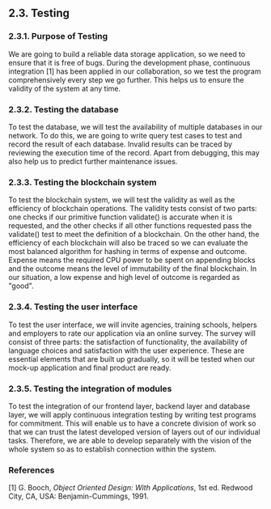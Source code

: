 ## 2.3. Testing

### 2.3.1. Purpose of Testing

We are going to build a reliable data storage application, so we need to ensure that it is free of bugs.
During the development phase, continuous integration [1] has been applied in our collaboration, so we test the program comprehensively every step we go further.
This helps us to ensure the validity of the system at any time.

### 2.3.2. Testing the database

To test the database, we will test the availability of multiple databases in our network.
To do this, we are going to write query test cases to test and record the result of each database.
Invalid results can be traced by reviewing the execution time of the record.
Apart from debugging, this may also help us to predict further maintenance issues.

### 2.3.3. Testing the blockchain system

To test the blockchain system, we will test the validity as well as the efficiency of blockchain operations.
The validity tests consist of two parts: one checks if our primitive function validate() is accurate when it is requested, and the other checks if all other functions requested pass the validate() test to meet the definition of a blockchain.
On the other hand, the efficiency of each blockchain will also be traced so we can evaluate the most balanced algorithm for hashing in terms of expense and outcome.
Expense means the required CPU power to be spent on appending blocks and the outcome means the level of immutability of the final blockchain.
In our situation, a low expense and high level of outcome is regarded as "good".

### 2.3.4. Testing the user interface

To test the user interface, we will invite agencies, training schools, helpers and employers to rate our application via an online survey.
The survey will consist of three parts: the satisfaction of functionality, the availability of language choices and satisfaction with the user experience.
These are essential elements that are built up gradually, so it will be tested when our mock-up application and final product are ready.

### 2.3.5. Testing the integration of modules

To test the integration of our frontend layer, backend layer and database layer, we will apply continuous integration testing by writing test programs for commitment.
This will enable us to have a concrete division of work so that we can trust the latest developed version of layers out of our individual tasks.
Therefore, we are able to develop separately with the vision of the whole system so as to establish connection within the system.

### References

<!-- The preferred reference style is IEEE reference style (version 11.12.2018). See <https://www.cse.ust.hk/ct/fyp/reports/content/ieee_style.html> and <http://journals.ieeeauthorcenter.ieee.org/wp-content/uploads/sites/7/IEEE-Reference-Guide.pdf>.
- Format for websites: [author names]. "[page title]." [website title]. [URL] (accessed [date of access (e.g. Mar. 1, 2000/ Mar. 2000)]).
- Format for books: [author names], "[chapter title]," in [book title (in italic type)], [edition number]th ed. [publisher city], [publisher US state], [publisher country]: [publisher name], [year], ch. [chapter number], sec. [section number], [page range].
- Format for online conference proceedings: [author names], "[paper title]," in [conference name (in italic type)], [year], [page range]. [Online]. Available: [URL]
- Format for lecture notes: [author names]. ([year]). [lecture title] [[type of medium]]. Available: [URL]
- Format for online manuals: [author names]. [manual title (in italic type)], [edition number]th ed. ([year]). Accessed: [date of access]. [Online]. Available: [URL]
- Format for online reports: [author names], "[report title]," [company name], [company city], [company US state], [company country], Rep. [report number], [date]. Accessed: [date of access]. [Online]. Available: [URL]
- Format for online videos: [video owner/creator], [location]. [video title (in italic type)]. [release date]. Accessed: [date of access]. [Online Video]. Available: [URL] -->
[1] <!-- Book -->G. Booch, *Object Oriented Design: With Applications*, 1st ed. Redwood City, CA, USA: Benjamin-Cummings, 1991.
